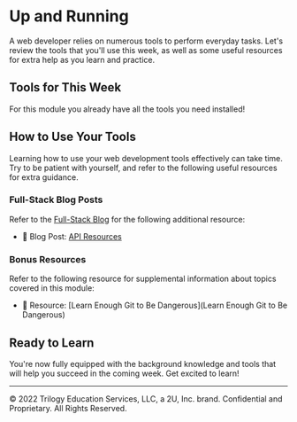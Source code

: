 # Up and Running
A web developer relies on numerous tools to perform everyday tasks. Let's review the tools that you'll use this week, as well as some useful resources for extra help as you learn and practice.

## Tools for This Week
For this module you already have all the tools you need installed!

## How to Use Your Tools
Learning how to use your web development tools effectively can take time. Try to be patient with yourself, and refer to the following useful resources for extra guidance.

### Full-Stack Blog Posts
Refer to the [Full-Stack Blog](https://coding-boot-camp.github.io/full-stack/) for the following additional resource:

* 📖 Blog Post: [API Resources](https://coding-boot-camp.github.io/full-stack/apis/api-resources)

### Bonus Resources
Refer to the following resource for supplemental information about topics covered in this module:

* 📖 Resource: [Learn Enough Git to Be Dangerous](Learn Enough Git to Be Dangerous)

## Ready to Learn
You're now fully equipped with the background knowledge and tools that will help you succeed in the coming week. Get excited to learn!

---
© 2022 Trilogy Education Services, LLC, a 2U, Inc. brand. Confidential and Proprietary. All Rights Reserved.
